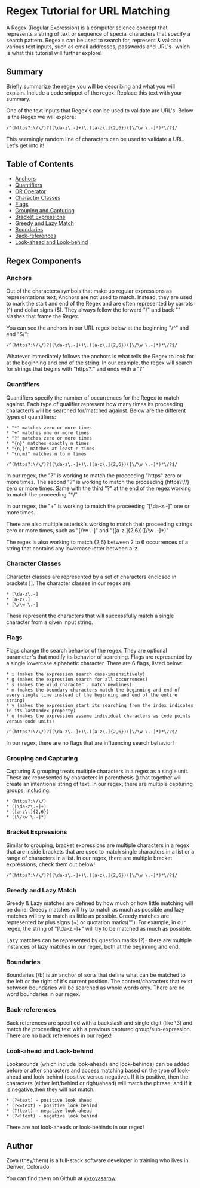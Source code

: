 # Regex Tutorial for URL Matching

A Regex (Regular Expression) is a computer science concept that represents a string of text or sequence of special characters that specify a search pattern. Regex's can be used to search for, represent & validate various text inputs, such as email addresses, passwords and URL's- which is what this tutorial will further explore!

## Summary

Briefly summarize the regex you will be describing and what you will explain. Include a code snippet of the regex. Replace this text with your summary.

One of the text inputs that Regex's can be used to validate are URL's. Below is the Regex we will explore:

```/^(https?:\/\/)?([\da-z\.-]+)\.([a-z\.]{2,6})([\/\w \.-]*)*\/?$/```

This seemingly random line of characters can be used to validate a URL. Let's get into it!

## Table of Contents

- [Anchors](#anchors)
- [Quantifiers](#quantifiers)
- [OR Operator](#or-operator)
- [Character Classes](#character-classes)
- [Flags](#flags)
- [Grouping and Capturing](#grouping-and-capturing)
- [Bracket Expressions](#bracket-expressions)
- [Greedy and Lazy Match](#greedy-and-lazy-match)
- [Boundaries](#boundaries)
- [Back-references](#back-references)
- [Look-ahead and Look-behind](#look-ahead-and-look-behind)

## Regex Components

### Anchors

Out of the characters/symbols that make up regular expressions as representations text, Anchors are not used to match. Instead, they are used to mark the start and end of the Regex and are often represented by carrots (^) and dollar signs ($). They always follow the forward "/" and back "\" slashes that frame the Regex.

You can see the anchors in our URL regex below at the beginning "/^" and end "$/":

```/^(https?:\/\/)?([\da-z\.-]+)\.([a-z\.]{2,6})([\/\w \.-]*)*\/?$/```

Whatever immediately follows the anchors is what tells the Regex to look for at the beginning and end of the string. In our example, the regex will search for strings that begins with "https?:" and ends with a "?"

### Quantifiers

Quantifiers specify the number of occurrences for the Regex to match against. Each type of qualifier represent how many times its proceeding character/s will be searched for/matched against. Below are the different types of quantifiers:

    * "*" matches zero or more times
    * "+" matches one or more times
    * "?" matches zero or more times
    * "{n}" matches exactly n times
    * "{n,}" matches at least n times
    * "{n,m}" matches n to m times

```/^(https?:\/\/)?([\da-z\.-]+)\.([a-z\.]{2,6})([\/\w \.-]*)*\/?$/```

In our regex, the "?" is working to match the proceeding "https" zero or more times. The second "?" is working to match the proceeding (https?:\/\/) zero or more times. Same with the third "?" at the end of the regex working to match the proceeding "*\/".

In our regex, the "+" is working to match the proceeding "[\da-z\.-]" one or more times. 

There are also multiple asterisk's working to match their proceeding strings zero or more times, such as "[\/\w \.-]" and "([a-z\.]{2,6})([\/\w \.-]*)"

The regex is also working to match {2,6} between 2 to 6 occurrences of a string that contains any lowercase letter between a-z.

### Character Classes

Character classes are represented by a set of characters enclosed in brackets []. The character classes in our regex are

    * [\da-z\.-]
    * [a-z\.]
    * [\/\w \.-]

These represent the characters that will successfully match a single character from a given input string.   

### Flags

Flags change the search behavior of the regex. They are optional parameter's that modify its behavior of searching. Flags are represented by a single lowercase alphabetic character. There are 6 flags, listed below:

    * i (makes the expression search case-insensitively)
    * g (makes the expression search for all occurrences)
    * s (makes the wild character . match newlines)
    * m (makes the boundary characters match the beginning and end of every single line instead of the beginning and end of the entire string)
    * y (makes the expression start its searching from the index indicates in its lastIndex property)
    * u (makes the expression assume individual characters as code points versus code units)

```/^(https?:\/\/)?([\da-z\.-]+)\.([a-z\.]{2,6})([\/\w \.-]*)*\/?$/```   

In our regex, there are no flags that are influencing search behavior!     

### Grouping and Capturing

Capturing & grouping treats multiple characters in a regex as a single unit. These are represented by characters in parenthesis () that together will create an intentional string of text. In our regex, there are multiple capturing groups, including:

    * (https?:\/\/)
    * ([\da-z\.-]+)
    * ([a-z\.]{2,6})
    * ([\/\w \.-]*)

### Bracket Expressions

Similar to grouping, bracket expressions are multiple characters in a regex that are inside brackets that are used to match single characters in a list or a range of characters in a list. In our regex, there are multiple bracket expressions, check them out below!

```/^(https?:\/\/)?([\da-z\.-]+)\.([a-z\.]{2,6})([\/\w \.-]*)*\/?$/```  

### Greedy and Lazy Match

Greedy & Lazy matches are defined by how much or how little matching will be done. Greedy matches will try to match as much as possible and lazy matches will try to match as little as possible. Greedy matches are represented by plus signs (+) or quotation marks(""). For example, in our regex, the string of "[\da-z\.-]+" will try to be matched as much as possible.

Lazy matches can be represented by question marks (?)- there are multiple instances of lazy matches in our regex, both at the beginning and end.

### Boundaries

Boundaries (\b) is an anchor of sorts that define what can be matched to the left or the right of it's current position. The content/characters that exist between boundaries will be searched as whole words only. There are no word boundaries in our regex.

### Back-references

Back references are specified with a backslash and single digit (like \3) and match the proceeding text with a previous captured group/sub-expression. There are no back references in our regex!

### Look-ahead and Look-behind

Lookarounds (which include look-aheads and look-behinds) can be added before or after characters and access matching based on the type of look-ahead and look-behind (positive versus negative). If it is positive, then the characters (either left/behind or right/ahead) will match the phrase, and if it is negative,then they will not match.

    * (?=text) - positive look ahead
    * (?<=text) - positive look behind
    * (?!text) - negative look ahead
    * (?<!text) - negative look behind

There are not look-aheads or look-behinds in our regex!

## Author

Zoya (they/them) is a full-stack software developer in training who lives in Denver, Colorado

You can find them on Github at [@zoyasarow
](https://github.com/zoyasarow)
